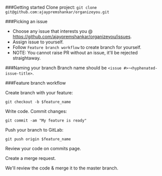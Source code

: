 ###Getting started
Clone project:
```git clone git@github.com:ajaypremshankar/organizeyou.git```

###Picking an issue
* Choose any issue that interests you @ https://github.com/ajaypremshankar/organizeyou/issues.
* Assign issue to yourself. 
* Follow `Feature branch workflow` to create branch for yourself.
* NOTE: You cannot raise PR without an issue, it'll be rejected straightaway.

###Naming your branch
Branch name should be `<issue #>`-`<hyphenated-issue-title>`.

###Feature branch workflow

Create branch with your feature:

```git checkout -b $feature_name```

Write code. Commit changes:

```git commit -am "My feature is ready"```

Push your branch to GitLab:

```git push origin $feature_name```

Review your code on commits page.

Create a merge request.

We'll review the code & merge it to the master branch.